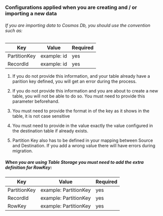 ### Configurations applied when you are creating and / or importing a new data

###### If you are importing data to Cosmos Db, you should use the convention such as:

| Key      | Value | Required|
| ----------- | ----------- | --------- |
| PartitionKey     | example: id      |yes|
| RecordId     | example: id      |yes|

1. If you do not provide this information, and your table already have a parition key defined, you will get an error during the process.

2. If you do not provide this information and you are about to create a new table, you will not be able to do so. You must need to provide this parameter beforehand.

3. You must need to provide the format in of the key as it shows in the table, it is not case sensitive

4. You must need to provide in the value exactly the value configured in the destination table if already exists.

5. Partition Key also has to be defined in your mapping between Source and Destination. If you add a wrong value there will have errors during migration.


##### When you are using Table Storage you must need to add the extra definition for RowKey:

| Key      | Value | Required|
| ----------- | ----------- | --------- |
| PartitionKey     | example: PartitionKey      |yes|
| RecordId     | example: PartitionKey      |yes|
| RowKey     | example: PartitionKey      |yes|